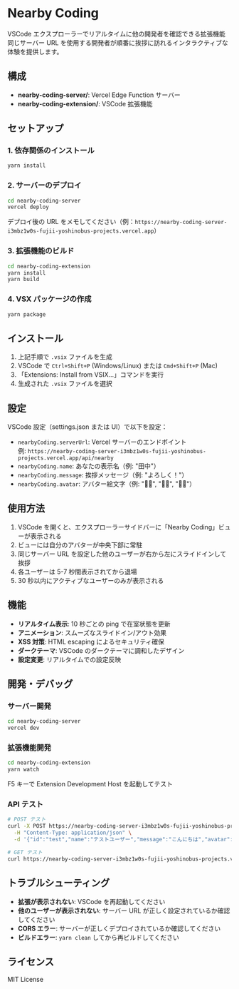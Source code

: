 # Nearby Coding

VSCode エクスプローラーでリアルタイムに他の開発者を確認できる拡張機能  
同じサーバー URL を使用する開発者が順番に挨拶に訪れるインタラクティブな体験を提供します。

## 構成

- **nearby-coding-server/**: Vercel Edge Function サーバー
- **nearby-coding-extension/**: VSCode 拡張機能

## セットアップ

### 1. 依存関係のインストール

```bash
yarn install
```

### 2. サーバーのデプロイ

```bash
cd nearby-coding-server
vercel deploy
```

デプロイ後の URL をメモしてください（例：`https://nearby-coding-server-i3mbz1w0s-fujii-yoshinobus-projects.vercel.app`）

### 3. 拡張機能のビルド

```bash
cd nearby-coding-extension
yarn install
yarn build
```

### 4. VSX パッケージの作成

```bash
yarn package
```

## インストール

1. 上記手順で `.vsix` ファイルを生成
2. VSCode で `Ctrl+Shift+P` (Windows/Linux) または `Cmd+Shift+P` (Mac)
3. 「Extensions: Install from VSIX...」コマンドを実行
4. 生成された `.vsix` ファイルを選択

## 設定

VSCode 設定（settings.json または UI）で以下を設定：

- `nearbyCoding.serverUrl`: Vercel サーバーのエンドポイント  
  例: `https://nearby-coding-server-i3mbz1w0s-fujii-yoshinobus-projects.vercel.app/api/nearby`
- `nearbyCoding.name`: あなたの表示名（例: "田中"）
- `nearbyCoding.message`: 挨拶メッセージ（例: "よろしく！"）
- `nearbyCoding.avatar`: アバター絵文字（例: "🧑‍💻", "👩‍💼", "🦸‍♂️"）

## 使用方法

1. VSCode を開くと、エクスプローラーサイドバーに「Nearby Coding」ビューが表示される
2. ビューには自分のアバターが中央下部に常駐
3. 同じサーバー URL を設定した他のユーザーが右から左にスライドインして挨拶
4. 各ユーザーは 5-7 秒間表示されてから退場
5. 30 秒以内にアクティブなユーザーのみが表示される

## 機能

- **リアルタイム表示**: 10 秒ごとの ping で在室状態を更新
- **アニメーション**: スムーズなスライドイン/アウト効果
- **XSS 対策**: HTML escaping によるセキュリティ確保
- **ダークテーマ**: VSCode のダークテーマに調和したデザイン
- **設定変更**: リアルタイムでの設定反映

## 開発・デバッグ

### サーバー開発

```bash
cd nearby-coding-server
vercel dev
```

### 拡張機能開発

```bash
cd nearby-coding-extension
yarn watch
```

F5 キーで Extension Development Host を起動してテスト

### API テスト

```bash
# POST テスト
curl -X POST https://nearby-coding-server-i3mbz1w0s-fujii-yoshinobus-projects.vercel.app/api/nearby \
  -H "Content-Type: application/json" \
  -d '{"id":"test","name":"テストユーザー","message":"こんにちは","avatar":"🧪"}'

# GET テスト
curl https://nearby-coding-server-i3mbz1w0s-fujii-yoshinobus-projects.vercel.app/api/nearby
```

## トラブルシューティング

- **拡張が表示されない**: VSCode を再起動してください
- **他のユーザーが表示されない**: サーバー URL が正しく設定されているか確認してください
- **CORS エラー**: サーバーが正しくデプロイされているか確認してください
- **ビルドエラー**: `yarn clean` してから再ビルドしてください

## ライセンス

MIT License
